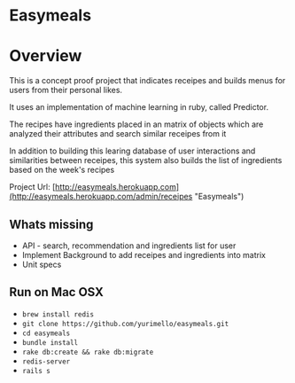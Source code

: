 # Easymeals

Overview
========

This is a concept proof project that indicates receipes and builds menus for users from their personal likes.

It uses an implementation of machine learning in ruby, called Predictor.

The recipes have ingredients placed in an matrix of objects which are analyzed their attributes and search similar receipes from it

In addition to building this learing database of user interactions and similarities between receipes, this system also builds the list of ingredients based on the week's recipes


Project Url: [http://easymeals.herokuapp.com](http://easymeals.herokuapp.com/admin/receipes "Easymeals")

Whats missing
-----------------------

* API - search, recommendation and ingredients list for user
* Implement Background to add receipes and ingredients into matrix
* Unit specs


Run on Mac OSX
-------------------------------

- `brew install redis`
- `git clone https://github.com/yurimello/easymeals.git`
- `cd easymeals`
- `bundle install`
- `rake db:create && rake db:migrate`
- `redis-server`
- `rails s `
